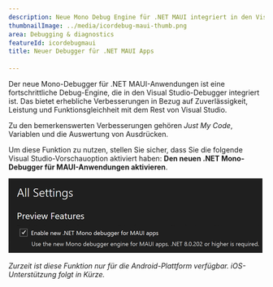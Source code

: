 ```yaml
---
description: Neue Mono Debug Engine für .NET MAUI integriert in den Visual Studio Core Debugger.
thumbnailImage: ../media/icordebug-maui-thumb.png
area: Debugging & diagnostics
featureId: icordebugmaui
title: Neuer Debugger für .NET MAUI Apps

---
```



Der neue Mono-Debugger für .NET MAUI-Anwendungen ist eine fortschrittliche Debug-Engine, die in den Visual Studio-Debugger integriert ist. Das bietet erhebliche Verbesserungen in Bezug auf Zuverlässigkeit, Leistung und Funktionsgleichheit mit dem Rest von Visual Studio.

Zu den bemerkenswerten Verbesserungen gehören *Just My Code*, Variablen und die Auswertung von Ausdrücken.

Um diese Funktion zu nutzen, stellen Sie sicher, dass Sie die folgende Visual Studio-Vorschauoption aktiviert haben: **Den neuen .NET Mono-Debugger für MAUI-Anwendungen aktivieren**.

![Neuer Debugger für .NET MAUI Apps](../media/icordebug-maui.png)

*Zurzeit ist diese Funktion nur für die Android-Plattform verfügbar. iOS-Unterstützung folgt in Kürze.*

